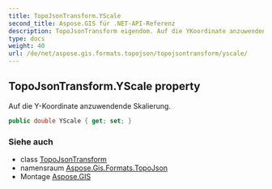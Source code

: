```yaml
---
title: TopoJsonTransform.YScale
second_title: Aspose.GIS für .NET-API-Referenz
description: TopoJsonTransform eigendom. Auf die YKoordinate anzuwendende Skalierung.
type: docs
weight: 40
url: /de/net/aspose.gis.formats.topojson/topojsontransform/yscale/
---
```

## TopoJsonTransform.YScale property

Auf die Y-Koordinate anzuwendende Skalierung.

```csharp
public double YScale { get; set; }
```

### Siehe auch

* class [TopoJsonTransform](../)
* namensraum [Aspose.Gis.Formats.TopoJson](../../topojsontransform/)
* Montage [Aspose.GIS](../../../)


